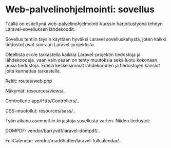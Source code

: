 # Web-palvelinohjelmointi: sovellus

Täällä on esiteltynä web-palvelinohjelmointi-kurssin harjoitustyönä tehdyn Laravel-sovelluksen lähdekoodit.

Sovellus tehtiin täysin käyttäen hyväksi Laravel sovelluskehystä, joten kaikki tiedostot ovat suoraan Laravel-projektista.

Oleellista ei ole tarkastella kaikkia Laravel-projektin tiedostoja ja lähdekoodeja, vaan vain osaan on tehty muutoksia sekä luotu kokonaan uusia tiedostoja. Edellä keskeisimmät lähdekoodien ja tiedostojen kansiot joita kannattaa tarkastella.

Reitit:
routes/web.php

Näkymät:
resources/views/..

Controllerit:
app/Http/Controllers/..

CSS-muotoilut:
resources/sass/..

Työn aikana asennettiin kirjastoja sovellusta varten. Niiden tiedostot:

DOMPDF:
vendor/barryvdf/laravel-dompdf/..

FullCalendar:
vendor/maddhatter/laravel-fullcalendar/..
